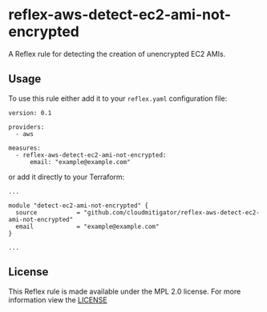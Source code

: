 # reflex-aws-detect-ec2-ami-not-encrypted
A Reflex rule for detecting the creation of unencrypted EC2 AMIs.

## Usage
To use this rule either add it to your `reflex.yaml` configuration file:   
```
version: 0.1

providers:
  - aws

measures:
  - reflex-aws-detect-ec2-ami-not-encrypted:
      email: "example@example.com"
```

or add it directly to your Terraform:  
```
...

module "detect-ec2-ami-not-encrypted" {
  source           = "github.com/cloudmitigator/reflex-aws-detect-ec2-ami-not-encrypted"
  email            = "example@example.com"
}

...
```

## License
This Reflex rule is made available under the MPL 2.0 license. For more information view the [LICENSE](https://github.com/cloudmitigator/reflex-aws-detect-ec2-ami-not-encrypted/blob/master/LICENSE) 
